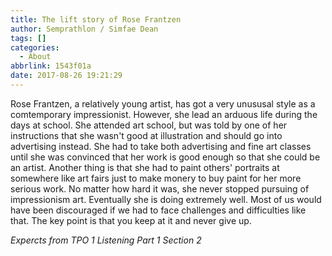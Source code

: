 ```yaml
---
title: The lift story of Rose Frantzen
author: Semprathlon / Simfae Dean
tags: []
categories:
  - About
abbrlink: 1543f01a
date: 2017-08-26 19:21:29
---
```

Rose Frantzen, a relatively young artist, has got a very unususal style as a comtemporary impressionist. However, she lead an arduous life during the days at school. She attended art school, but was told by one of her instructions that she wasn't good at illustration and should go into advertising instead. She had to take both advertising and fine art classes until she was convinced that her work is good enough so that she could be an artist. Another thing is that she had to paint others' portraits at somewhere like art fairs just to make monery to buy paint for her more serious work. No matter how hard it was, she never stopped pursuing of impressionism art. Eventually she is doing extremely well.
Most of us would have been discouraged if we had to face challenges and difficulties like that. The key point is that you keep at it and never give up.

*Expercts from TPO 1 Listening Part 1 Section 2*